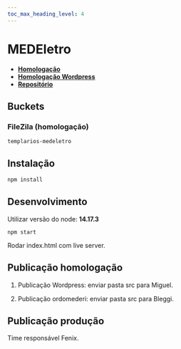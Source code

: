 ```yaml
---
toc_max_heading_level: 4
---
```


# MEDEletro

- **[Homologação](http://desenv.ordomederi.com/templarios-medeletro/)**
- **[Homologação Wordpress](https://homol.medyneditora.com.br/medeletro/)**
- **[Repositório](todo)**

## Buckets

### FileZila (homologação)

```
templarios-medeletro
```

## Instalação

```bash
npm install
```

## Desenvolvimento

Utilizar versão do node: **14.17.3**

```
npm start
```

Rodar index.html com live server.

## Publicação homologação

1. Publicação Wordpress: enviar pasta src para Miguel.

2. Publicação ordomederi: enviar pasta src para Bleggi.

## Publicação produção

Time responsável Fenix.